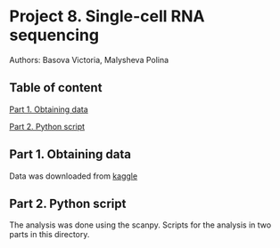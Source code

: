 # Project 8. Single-cell RNA sequencing

Authors: Basova Victoria, Malysheva Polina 

## Table of content

[Part 1. Obtaining data](#part-1-obtaining-data)

[Part 2. Python script](#part-2-python-script)

## Part 1. Obtaining data

Data was downloaded from [kaggle](https://www.kaggle.com/datasets/alexandervc/citeseq-scrnaseq-proteins-human-pbmcs-2019)

## Part 2. Python script

The analysis was done using the scanpy. Scripts for the analysis in two parts in this directory. 
